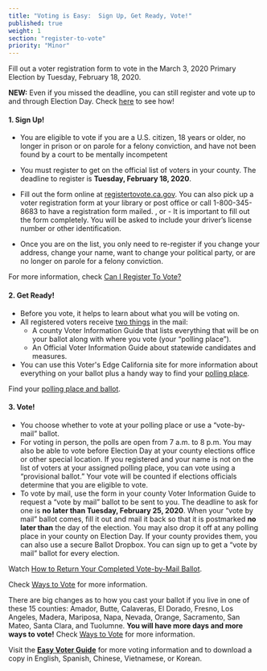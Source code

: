 ```yaml
---
title: "Voting is Easy:  Sign Up, Get Ready, Vote!"
published: true
weight: 1
section: "register-to-vote"
priority: "Minor"
---
```


Fill out a voter registration form to vote in the March 3, 2020 Primary Election by Tuesday, February 18, 2020. 

**NEW:** Even if you missed the deadline, you can still register and vote up to and through Election Day. Check [here](#menu-item-missed-the-voter-registration-deadline-you-can-still-register-and-vote) to see how!

#### 1. Sign Up!

- You are eligible to vote if you are a U.S. citizen, 18 years or older, no longer in prison or on parole for a felony conviction, and have not been found by a court to be mentally incompetent

- You must register to get on the official list of voters in your county. 
  The deadline to register is **Tuesday, February 18, 2020**.
- Fill out the form online at [registertovote.ca.gov](http://registertovote.ca.gov//).
You can also pick up a voter registration form at your library or post office or call 1-800-345-8683 to have a registration form mailed. , or - It is important to fill out the form completely. You will be asked to include your driver’s license number or other identification.
- Once you are on the list, you only need to re-register if you change your address, change your name, want to change your political party, or are no longer on parole for a felony conviction. 

For more information, check [Can I Register To Vote?](#menu-item-can-i-register-to-vote)

#### 2. Get Ready!

- Before you vote, it helps to learn about what you will be voting on.
- All registered voters receive [two things](https://www.sos.ca.gov/elections/publications-and-resources/state-county-vig/) in the mail: 
  - A county Voter Information Guide that lists everything that will be on your ballot along with where you vote (your “polling place”).
  - An Official Voter Information Guide about statewide candidates and measures.
- You can use this Voter's Edge California site for more information about everything on your ballot plus a handy way to find your [polling place](#section-my-polling-place). 

Find your [polling place and ballot](#section-my-polling-place).

#### 3. Vote!

- You choose whether to vote at your polling place or use a “vote-by-mail” ballot.
- For voting in person, the polls are open from 7 a.m. to 8 p.m. You may also be able to vote before Election Day at your county elections office or other special location. If you registered and your name is not on the list of voters at your assigned polling place, you can vote using a “provisional ballot.” Your vote will be counted if elections officials determine that you are eligible to vote. 
- To vote by mail, use the form in your county Voter Information Guide to request a “vote by mail” ballot to be sent to you. The deadline to ask for one is **no later than Tuesday, February 25, 2020**. When your “vote by mail” ballot comes, fill it out and mail it back so that it is postmarked **no later than** the day of the election. You may also drop it off at any polling place in your county on Election Day. If your county provides them, you can also use a secure Ballot Dropbox. You can sign up to get a “vote by mail” ballot for every election.

Watch [How to Return Your Completed Vote-by-Mail Ballot](https://www.google.com/url?q=https://www.youtube.com/watch?v%3DhFH3YZrhBag%26feature%3Dyoutu.be&sa=D&ust=1576113195433000&usg=AFQjCNGr5kb0Ft2GLwC551ertzTHTcQlHg). 

Check [Ways to Vote](#section-ways-to-vote) for more information.

There are big changes as to how you cast your ballot if you live in one of these 15 counties: Amador, Butte, Calaveras, El Dorado, Fresno, Los Angeles, Madera, Mariposa, Napa, Nevada, Orange, Sacramento, San Mateo, Santa Clara, and Tuolumne. **You will have more days and more ways to vote!** Check [Ways to Vote](#menu-item-big-changes-in-madera-napa-nevada-sacramento-and-san-mateo-counties) for more information.

Visit the **[Easy Voter Guide](http://www.easyvoterguide.org/)** for more voting information and to download a copy in English, Spanish, Chinese, Vietnamese, or Korean.
  
